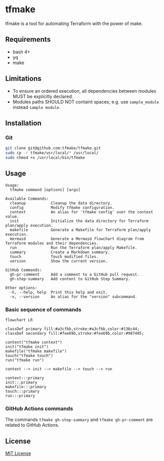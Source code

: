 # tfmake

tfmake is a tool for automating Terraform with the power of make.

## Requirements

- bash 4+
- yq
- make

## Limitations

- To ensure an ordered execution, all dependencies between modules MUST be explicitly declared.
- Modules paths SHOULD NOT containt spaces; e.g. use `sample_module` instead `sample module`.

## Installation

### Git

```bash
git clone git@github.com:tfmake/tfmake.git
sudo cp -r tfmake/usr/local/* /usr/local/
sudo chmod +x /usr/local/bin/tfmake
```

## Usage

```
Usage:
  tfmake command [options] [args]

Available Commands:
  cleanup           Cleanup the data directory.
  config            Modify tfmake configuration.
  context           An alias for 'tfmake config' over the context value.
  init              Initialize the data directory for Terraform plan/apply execution.
  makefile          Generate a Makefile for Terraform plan/apply execution.
  mermaid           Generate a Mermaid flowchart diagram from Terraform modules and their dependencies.
  run               Run the Terraform plan/apply Makefile.
  summary           Create a Markdown summary.
  touch             Touch modified files.
  version           Show the current version.

GitHub Commands:
  gh-pr-comment     Add a comment to a GitHub pull request.
  gh-step-summary   Add content to GitHub Step Summary.

Other options:
  -h, --help, help  Print this help and exit.
  -v, --version     An alias for the "version" subcommand.
```

### Basic sequence of commands

```mermaid
flowchart LR

classDef primary fill:#a3cfbb,stroke:#a3cfbb,color:#136c44;
classDef secondary fill:#fee69b,stroke:#fee69b,color:#987405;

context("tfmake context")
init("tfmake init")
makefile("tfmake makefile")
touch("tfmake touch")
run("tfmake run")

context --> init --> makefile --> touch --> run

context:::primary
init:::primary
makefile:::primary
touch:::primary
run:::primary
```

### GitHub Actions commands

The commands `tfmake gh-step-summary` and `tfmake gh-pr-comment` are related to GitHub Actions.

## License

[MIT License](https://github.com/tfmake/tfmake/blob/main/LICENSE)
